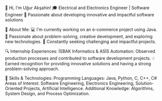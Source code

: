 👋 Hi, I'm Uğur Akşahin!
🎓 Electrical and Electronics Engineer | Software Engineer
🚀 Passionate about developing innovative and impactful software solutions

🚀 About Me:
💻 I'm currently working on an e-commerce project using Java.
📍 Passionate about problem-solving, creative development, and exploring new technologies.
🎯 Constantly seeking challenging and impactful projects.

🔍 Internship Experiences:
İSBAK Informatics & ASİS Automation: Observed production processes and contributed to software development projects.
💡 Earned recognition for providing innovative solutions and having a strong problem-solving approach.

🌱 Skills & Technologies:
Programming Languages: Java, Python, C, C++, C#
Areas of Interest: Software Engineering, Electronics Engineering, Solution-Oriented Projects, Artificial Intelligence.
Additional Knowledge: Algorithms, System Design, and Process Optimization.
